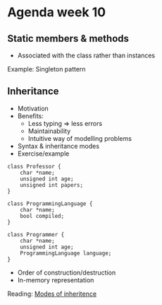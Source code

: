 # Agenda week 10
## Static members & methods
* Associated with the class rather than instances

Example: Singleton pattern

## Inheritance
* Motivation
* Benefits:
    * Less typing => less errors
    * Maintainability
    * Intuitive way of modelling problems
* Syntax & inheritance modes
* Exercise/example 
```
class Professor {
    char *name;
    unsigned int age;
    unsigned int papers;
}

class ProgrammingLanguage {
    char *name;
    bool compiled;
}

class Programmer {
    char *name;
    unsigned int age;
    ProgrammingLanguage language;
}
```
* Order of construction/destruction
* In-memory representation

Reading: [Modes of inheritence](https://www.geeksforgeeks.org/inheritance-in-c/#Modes%20of%20Inheritance)